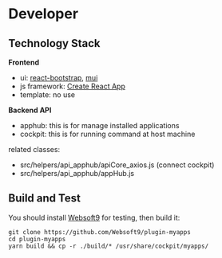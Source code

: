 # Developer

## Technology Stack

**Frontend**  

- ui: [react-bootstrap](https://react-bootstrap.github.io/), [mui](https://v4.mui.com)
- js framework: [Create React App](https://create-react-app.dev/docs/documentation-intro)
- template: no use

**Backend API**  

- apphub: this is for manage installed applications
- cockpit: this is for running command at host machine

related classes:

- src/helpers/api_apphub/apiCore_axios.js (connect cockpit)
- src/helpers/api_apphub/appHub.js

## Build and Test

You should install [Websoft9](https://github.com/Websoft9/websoft9) for testing, then build it:

```
git clone https://github.com/Websoft9/plugin-myapps
cd plugin-myapps
yarn build && cp -r ./build/* /usr/share/cockpit/myapps/
```
